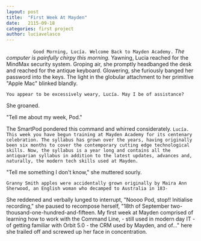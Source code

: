 ```yaml
---
layout: post
title:  "First Week At Mayden"
date:   2115-09-18
categories: first project
author: luciavelasco
---
```


`          Good Morning, Lucía. Welcome Back to Mayden Academy.` _The computer is painfully chirpy this morning._ Yawning, Lucia reached for the MindMax security system. Groping air, she promptly headbanged the desk and reached for the antique keyboard. Glowering, she furiously banged her password into the keys. The light in the globular attachment to her primitive "Apple Mac" blinked blandly.

`You appear to be excessively weary, Lucía. May I be of assistance?`

She groaned.

"Tell me about my week, Pod."

The SmartPod pondered this command and whirred considerately.
`Lucía. This week you have begun training at Mayden Academy for its centenary celebration. The syllabus has grown over the years, having originally been six months to cover the contemporary cutting edge technological skills. Now, the syllabus is a year long and contains all the antiquarian syllabus in addition to the latest updates, advances and, naturally, the modern tech skills used at Mayden.`

"Tell me something I don't know," she muttered sourly.

`Granny Smith apples were accidentally grown originally by Maira Ann Sherwood, an English woman who decamped to Australia in 183-`

She reddened and verbally lunged to interrupt, "Noooo Pod, stop!! Initialise recording," she paused to recompose herself, "18th of September two-thousand-one-hundred-and-fifteen. My first week at Mayden comprised of learning how to work with the Command Line, - still used in modern day IT - of getting familiar with Orbit 5.0 - the CRM used by Mayden, and of..." here she trailed off and screwed up her face in concentration.






